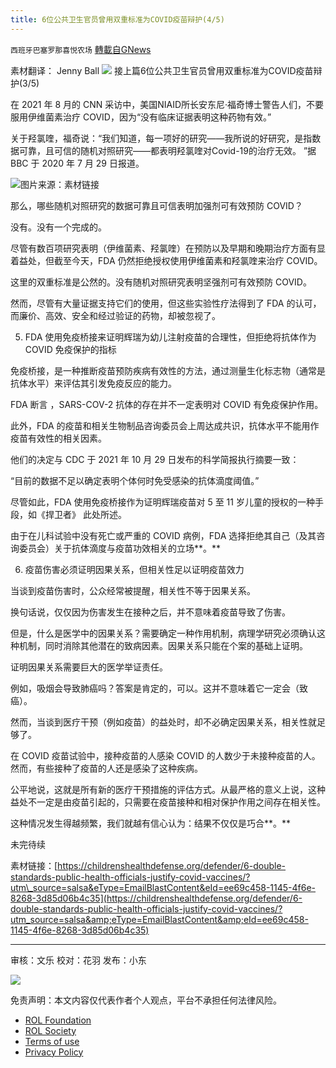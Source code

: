 ```yaml
---
title: 6位公共卫生官员曾用双重标准为COVID疫苗辩护(4/5)
---
```

`西班牙巴塞罗那喜悦农场` [轉載自GNews](https://gnews.org/zh-hans/2350581/)

素材翻译： Jenny Ball
![](https://assets.gnews.org/wp-content/uploads/2022/04/xin_png.001-1-1280x140-31.jpg)
接上篇6位公共卫生官员曾用双重标准为COVID疫苗辩护(3/5)

在 2021 年 8 月的 CNN 采访中，美国NIAID所长安东尼·福奇博士警告人们，不要服用伊维菌素治疗 COVID，因为“没有临床证据表明这种药物有效。”

关于羟氯喹，福奇说：“我们知道，每一项好的研究——我所说的好研究，是指数据可靠，且可信的随机对照研究——都表明羟氯喹对Covid-19的治疗无效。 ”据 BBC 于 2020 年 7 月 29 日报道。

![](https://assets.gnews.org/wp-content/uploads/2022/04/1-153.png)图片来源：素材链接

那么，哪些随机对照研究的数据可靠且可信表明加强剂可有效预防 COVID？

没有。没有一个完成的。

尽管有数百项研究表明（伊维菌素、羟氯喹）在预防以及早期和晚期治疗方面有显着益处，但截至今天，FDA 仍然拒绝授权使用伊维菌素和羟氯喹来治疗 COVID。

这里的双重标准是公然的。没有随机对照研究表明坚强剂可有效预防 COVID。

然而，尽管有大量证据支持它们的使用，但这些实验性疗法得到了 FDA 的认可，而廉价、高效、安全和经过验证的药物，却被忽视了。

5. FDA 使用免疫桥接来证明辉瑞为幼儿注射疫苗的合理性，但拒绝将抗体作为 COVID 免疫保护的指标

免疫桥接，是一种推断疫苗预防疾病有效性的方法，通过测量生化标志物（通常是抗体水平）来评估其引发免疫反应的能力。

FDA 断言 ，SARS-COV-2 抗体的存在并不一定表明对 COVID 有免疫保护作用。

此外，FDA 的疫苗和相关生物制品咨询委员会上周达成共识，抗体水平不能用作疫苗有效性的相关因素。

他们的决定与 CDC 于 2021 年 10 月 29 日发布的科学简报执行摘要一致：

“目前的数据不足以确定表明个体何时免受感染的抗体滴度阈值。”

尽管如此，FDA 使用免疫桥接作为证明辉瑞疫苗对 5 至 11 岁儿童的授权的一种手段，如《捍卫者》 此处所述。

由于在儿科试验中没有死亡或严重的 COVID 病例，FDA 选择拒绝其自己（及其咨询委员会）关于抗体滴度与疫苗功效相关的立场**。**

6. 疫苗伤害必须证明因果关系，但相关性足以证明疫苗效力

当谈到疫苗伤害时，公众经常被提醒，相关性不等于因果关系。

换句话说，仅仅因为伤害发生在接种之后，并不意味着疫苗导致了伤害。

但是，什么是医学中的因果关系？需要确定一种作用机制，病理学研究必须确认这种机制，同时消除其他潜在的致病因素。因果关系只能在个案的基础上证明。

证明因果关系需要巨大的医学举证责任。

例如，吸烟会导致肺癌吗？答案是肯定的，可以。这并不意味着它一定会（致癌）。

然而，当谈到医疗干预（例如疫苗）的益处时，却不必确定因果关系，相关性就足够了。

在 COVID 疫苗试验中，接种疫苗的人感染 COVID 的人数少于未接种疫苗的人。然而，有些接种了疫苗的人还是感染了这种疾病。

公平地说，这就是所有新的医疗干预措施的评估方式。从最严格的意义上说，这种益处不一定是由疫苗引起的，只需要在疫苗接种和相对保护作用之间存在相关性。

这种情况发生得越频繁，我们就越有信心认为：结果不仅仅是巧合**。**

未完待续

素材链接：[https://childrenshealthdefense.org/defender/6-double-standards-public-health-officials-justify-covid-vaccines/?utm\_source=salsa&eType=EmailBlastContent&eId=ee69c458-1145-4f6e-8268-3d85d06b4c35](https://childrenshealthdefense.org/defender/6-double-standards-public-health-officials-justify-covid-vaccines/?utm_source=salsa&amp;eType=EmailBlastContent&amp;eId=ee69c458-1145-4f6e-8268-3d85d06b4c35)

* * *

审核：文乐
校对：花羽
发布：小东

![](https://assets.gnews.org/wp-content/uploads/2022/04/GNEWS_CH.-1-3-1-24.jpeg)

 

免责声明：本文内容仅代表作者个人观点，平台不承担任何法律风险。

- [ROL Foundation](https://rolfoundation.org/)
- [ROL Society](https://rolsociety.org/)
- [Terms of use](https://gnews.org/terms-of-use-3/)
- [Privacy Policy](https://gnews.org/privacy-policy/)
